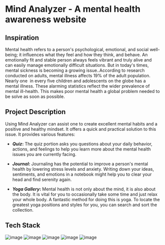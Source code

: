 # Mind Analyzer - A mental health awareness website

## Inspiration

Mental health refers to a person's psychological, emotional, and social well-being; it influences what they feel and how they think, and behave.
An emotionally fit and stable person always feels vibrant and truly alive and can easily manage emotionally difficult situations. But in today's times,
mental sickness is becoming a growing issue..According to research conducted on adults, mental illness affects 19% of the adult population. Nearly one 
in every five children and adolescents on the globe has a mental illness. These alarming statistics reflect the wider prevalence of mental ill-health.
This makes poor mental health a global problem needed to be solve as soon as possible.

## Project Description

Using Mind Analyzer can assist one to create excellent mental habits and a positive and healthy mindset. It offers a quick and practical solution to this issue.
It provides various features:

- **_Quiz_:** The quiz portion asks you questions about your daily behavior, actions, and feelings to help you learn more about the mental health issues you are currently facing.

- **_Journal_:** Journaling has the potential to improve a person's mental health by lowering stress levels and anxiety. Writing down your ideas, sentiments, and emotions in a notebook might help you to clear your head and find serenity again.

- **_Yoga Gallery_:** Mental health is not only about the mind, it is also about the body. It is vital for you to occasionally take some time and just relax your whole body. A fantastic method for doing this is yoga. To locate the greatest yoga positions and styles for you, you can search and sort the collection.

## Tech Stack 
![image](https://img.shields.io/badge/JavaScript-323330?style=for-the-badge&logo=javascript&logoColor=F7DF1E)
![image](https://img.shields.io/badge/HTML5-E34F26?style=for-the-badge&logo=html5&logoColor=white)
![image](https://img.shields.io/badge/CSS3-1572B6?style=for-the-badge&logo=css3&logoColor=white)
![image](https://img.shields.io/badge/json-5E5C5C?style=for-the-badge&logo=json&logoColor=white)
![image](https://img.shields.io/badge/Bootstrap-563D7C?style=for-the-badge&logo=bootstrap&logoColor=white)
